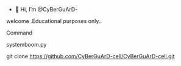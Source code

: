 - 👋 Hi, I’m @CyBerGuArD-

welcome .Educational purposes only..


 Command

systemboom.py



git clone https://github.com/CyBerGuArD-cell/CyBerGuArD-cell.git
